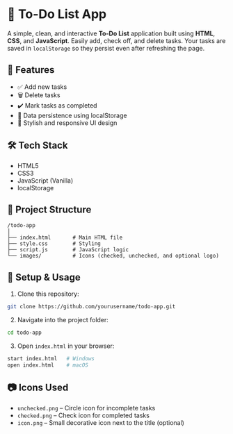 # 📝 To-Do List App

A simple, clean, and interactive **To-Do List** application built using **HTML**, **CSS**, and **JavaScript**. Easily add, check off, and delete tasks. Your tasks are saved in `localStorage` so they persist even after refreshing the page.

## 🚀 Features

- ✅ Add new tasks
- 🗑️ Delete tasks
- ✔️ Mark tasks as completed
- 💾 Data persistence using localStorage
- 🎨 Stylish and responsive UI design


## 🛠️ Tech Stack

- HTML5
- CSS3
- JavaScript (Vanilla)
- localStorage

## 📂 Project Structure

```
/todo-app
│
├── index.html       # Main HTML file
├── style.css        # Styling
├── script.js        # JavaScript logic
└── images/          # Icons (checked, unchecked, and optional logo)
```

## 📌 Setup & Usage

1. Clone this repository:

```bash
git clone https://github.com/yourusername/todo-app.git
```

2. Navigate into the project folder:

```bash
cd todo-app
```

3. Open `index.html` in your browser:

```bash
start index.html   # Windows
open index.html    # macOS
```

## 📷 Icons Used

- `unchecked.png` – Circle icon for incomplete tasks
- `checked.png` – Check icon for completed tasks
- `icon.png` – Small decorative icon next to the title (optional)

